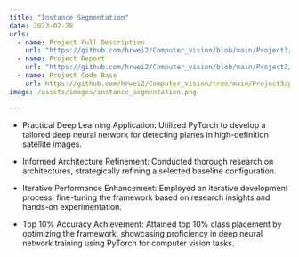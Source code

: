 ```yaml
---
title: "Instance Segmentation"
date: 2023-02-28
urls:
  - name: Project Full Description
    url: "https://github.com/hrwei2/Computer_vision/blob/main/Project3/project3.pdf"
  - name: Project Report
    url: "https://github.com/hrwei2/Computer_vision/blob/main/Project3/cmpt%20412%20project%203%20report.pdf"
  - name: Project Code Base
    url: https://github.com/hrwei2/Computer_vision/tree/main/Project3/project3_package"
image: /assets/images/instance_segmentation.png

---
```


- Practical Deep Learning Application: Utilized PyTorch to develop a tailored deep neural network for detecting planes in high-definition satellite images.

- Informed Architecture Refinement: Conducted thorough research on architectures, strategically refining a selected baseline configuration.

- Iterative Performance Enhancement: Employed an iterative development process, fine-tuning the framework based on research insights and hands-on experimentation.

- Top 10% Accuracy Achievement: Attained top 10% class placement by optimizing the framework, showcasing proficiency in deep neural network training using PyTorch for computer vision tasks.